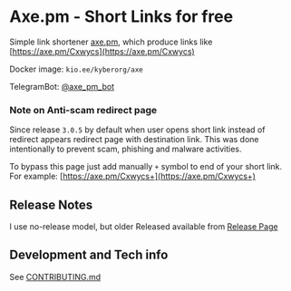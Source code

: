 # Axe.pm - Short Links for free
Simple link shortener [axe.pm](https://axe.pm), which produce links
like [https://axe.pm/Cxwycs](https://axe.pm/Cxwycs)

Docker image: `kio.ee/kyberorg/axe`

TelegramBot: [@axe_pm_bot](https://web.telegram.org/k/#@axe_pm_bot)

### Note on Anti-scam redirect page
Since release `3.0.5` by default when user opens short link instead of redirect appears redirect page with destination
link. This was done intentionally to prevent scam, phishing and malware activities.

To bypass this page just add manually `+` symbol to end of your short link. For
example: [https://axe.pm/Cxwycs+](https://axe.pm/Cxwycs+)

## Release Notes
I use no-release model, but older Released available from [Release Page](https://github.com/kyberorg/axe/releases)

## Development and Tech info
See [CONTRIBUTING.md](CONTRIBUTING.md)
